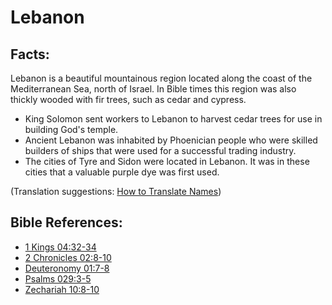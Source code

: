 # Lebanon #

## Facts: ##

Lebanon is a beautiful mountainous region located along the coast of the Mediterranean Sea, north of Israel. In Bible times this region was also thickly wooded with fir trees, such as cedar and cypress.

* King Solomon sent workers to Lebanon to harvest cedar trees for use in building God's temple.
* Ancient Lebanon was inhabited by Phoenician people who were skilled builders of ships that were used for a successful trading industry.
* The cities of Tyre and Sidon were located in Lebanon. It was in these cities that a valuable purple dye was first used.

(Translation suggestions: [How to Translate Names](en/ta-vol1/translate/man/translate-names))



## Bible References: ##

* [1 Kings 04:32-34](en/tn/1ki/help/04/32)
* [2 Chronicles 02:8-10](en/tn/2ch/help/02/08)
* [Deuteronomy 01:7-8](en/tn/deu/help/01/07)
* [Psalms 029:3-5](en/tn/psa/help/29/03)
* [Zechariah 10:8-10](en/tn/zec/help/10/08)